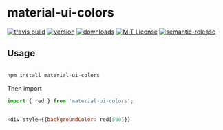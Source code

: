 # material-ui-colors

[![travis build](https://img.shields.io/travis/gaithoben/material-ui-colors.svg?style=flat-square)](https://travis-ci.org/gaithoben/material-ui-colors)
[![version](https://img.shields.io/npm/v/material-ui-colors.svg?style=flat-square)](http://npm.im/material-ui-colors)
[![downloads](https://img.shields.io/npm/dm/material-ui-colors.svg?style=flat-square)](http://npm-stat.com/charts.html?package=material-ui-colors&from=2015-08-01)
[![MIT License](https://img.shields.io/npm/l/material-ui-colors.svg?style=flat-square)](http://opensource.org/licenses/MIT)
[![semantic-release](https://img.shields.io/badge/%20%20%F0%9F%93%A6%F0%9F%9A%80-semantic--release-e10079.svg?style=flat-square)](https://github.com/semantic-release/semantic-release)

## Usage

```javascript

npm install material-ui-colors
```

Then import

```javascript
import { red } from 'material-ui-colors';


<div style={{backgroundColor: red[500]}}
```
